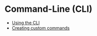 # Command-Line (CLI)

* [Using the CLI](UsingTheCLI.md)
* [Creating custom commands](CreatingCustomCommands.md)


